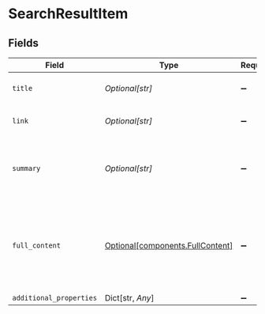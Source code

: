 # SearchResultItem


## Fields

| Field                                                                                | Type                                                                                 | Required                                                                             | Description                                                                          |
| ------------------------------------------------------------------------------------ | ------------------------------------------------------------------------------------ | ------------------------------------------------------------------------------------ | ------------------------------------------------------------------------------------ |
| `title`                                                                              | *Optional[str]*                                                                      | :heavy_minus_sign:                                                                   | The title of the search result                                                       |
| `link`                                                                               | *Optional[str]*                                                                      | :heavy_minus_sign:                                                                   | The URL of the search result                                                         |
| `summary`                                                                            | *Optional[str]*                                                                      | :heavy_minus_sign:                                                                   | A summary of the HTML content of the search result                                   |
| `full_content`                                                                       | [Optional[components.FullContent]](../../models/components/fullcontent.md)           | :heavy_minus_sign:                                                                   | The entire HTML content of the search result (available for the first three results) |
| `additional_properties`                                                              | Dict[str, *Any*]                                                                     | :heavy_minus_sign:                                                                   | N/A                                                                                  |